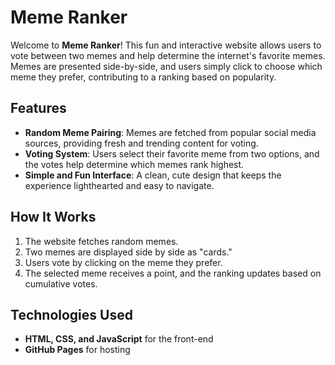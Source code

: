 # Meme Ranker

Welcome to **Meme Ranker**! This fun and interactive website allows users to vote between two memes and help determine the internet's favorite memes. Memes are presented side-by-side, and users simply click to choose which meme they prefer, contributing to a ranking based on popularity.

## Features
- **Random Meme Pairing**: Memes are fetched from popular social media sources, providing fresh and trending content for voting.
- **Voting System**: Users select their favorite meme from two options, and the votes help determine which memes rank highest.
- **Simple and Fun Interface**: A clean, cute design that keeps the experience lighthearted and easy to navigate.

## How It Works
1. The website fetches random memes.
2. Two memes are displayed side by side as "cards."
3. Users vote by clicking on the meme they prefer.
4. The selected meme receives a point, and the ranking updates based on cumulative votes.

## Technologies Used
- **HTML, CSS, and JavaScript** for the front-end
- **GitHub Pages** for hosting
